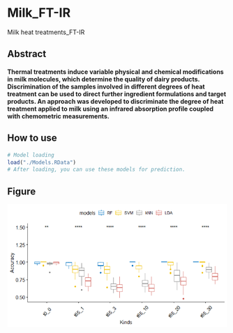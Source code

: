 # Milk_FT-IR
Milk heat treatments_FT-IR

## Abstract

#### Thermal treatments induce variable physical and chemical modifications in milk molecules, which determine the quality of dairy products. Discrimination of the samples involved in different degrees of heat treatment can be used to direct further ingredient formulations and target products. An approach was developed to discriminate the degree of heat treatment applied to milk using an infrared absorption profile coupled with chemometric measurements.


## How to use
```R
# Model loading
load("./Models.RData")
# After loading, you can use these models for prediction.
```
## Figure
![image](https://github.com/renhb1996/Milk_FT-IR/blob/master/figure.png)
